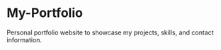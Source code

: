 # My-Portfolio
Personal portfolio website to showcase my projects, skills, and contact information.
